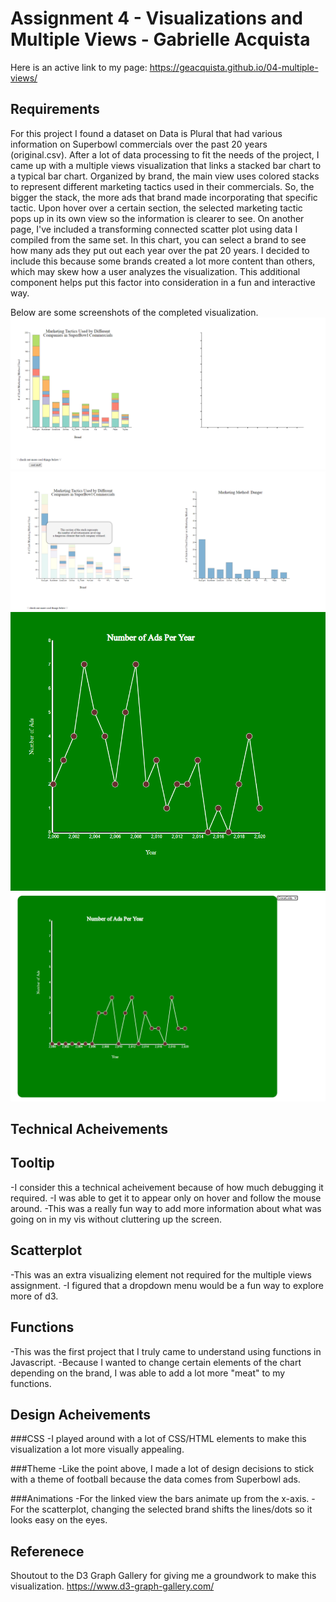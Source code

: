 Assignment 4 - Visualizations and Multiple Views - Gabrielle Acquista 
===
Here is an active link to my page: https://geacquista.github.io/04-multiple-views/


Requirements
---
For this project I found a dataset on Data is Plural that had various information on Superbowl commercials over the past 20 years (original.csv).
After a lot of data processing to fit the needs of the project, I came up with a multiple views visualization that links a stacked bar chart to a typical bar chart.
Organized by brand, the main view uses colored stacks to represent different marketing tactics used in their commercials.
So, the bigger the stack, the more ads that brand made incorporating that specific tactic. 
Upon hover over a certain section, the selected marketing tactic pops up in its own view so the information is clearer to see.
On another page, I've included a transforming connected scatter plot using data I compiled from the same set.
In this chart, you can select a brand to see how many ads they put out each year over the pat 20 years. 
I decided to include this because some brands created a lot more content than others, which may skew how a user analyzes the visualization.
This additional component helps put this factor into consideration in a fun and interactive way.


Below are some screenshots of the completed visualization.
![img](screen1.PNG)
![img](screen2.png)
![img](screen3.PNG)
![img](screen4.PNG)

Technical Acheivements
---

Tooltip
-
-I consider this a technical acheivement because of how much debugging it required.
-I was able to get it to appear only on hover and follow the mouse around.
-This was a really fun way to add more information about what was going on in my vis without cluttering up the screen.

Scatterplot
-
-This was an extra visualizing element not required for the multiple views assignment.
-I figured that a dropdown menu would be a fun way to explore more of d3.

Functions
-
-This was the first project that I truly came to understand using functions in Javascript.
-Because I wanted to change certain elements of the chart depending on the brand, I was able to add a lot more "meat" to my functions.

Design Acheivements
---

###CSS
-I played around with a lot of CSS/HTML elements to make this visualization a lot more visually appealing.

###Theme
-Like the point above, I made a lot of design decisions to stick with a theme of football because the data comes from Superbowl ads. 

###Animations
-For the linked view the bars animate up from the x-axis.
-For the scatterplot, changing the selected brand shifts the lines/dots so it looks easy on the eyes.

Referenece
---
Shoutout to the D3 Graph Gallery for giving me a groundwork to make this visualization. https://www.d3-graph-gallery.com/
